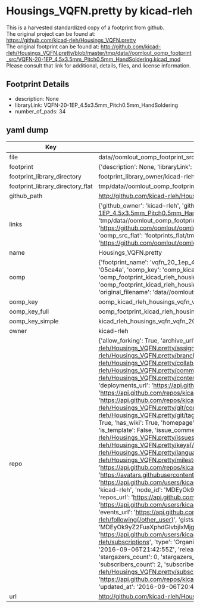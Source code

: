 # Housings_VQFN.pretty by kicad-rleh  
This is a harvested standardized copy of a footprint from github.  
The original project can be found at:  
https://github.com/kicad-rleh/Housings_VQFN.pretty  
The original footprint can be found at:
http://github.com/kicad-rleh/Housings_VQFN.pretty/blob/master/tmp/data//oomlout_oomp_footprint_src/VQFN-20-1EP_4.5x3.5mm_Pitch0.5mm_HandSoldering.kicad_mod
Please consult that link for additional, details, files, and license information.  
## Footprint Details
* description: None  
* libraryLink: VQFN-20-1EP_4.5x3.5mm_Pitch0.5mm_HandSoldering  
* number_of_pads: 34  
## yaml dump  
| Key | Value |  
| --- | --- |  
| file | data//oomlout_oomp_footprint_src/Housings_VQFN.pretty/VQFN-20-1EP_4.5x3.5mm_Pitch0.5mm_HandSoldering.kicad_mod |  
| footprint | {'description': None, 'libraryLink': 'VQFN-20-1EP_4.5x3.5mm_Pitch0.5mm_HandSoldering', 'number_of_pads': 34} |  
| footprint_library_directory | footprint_library_owner/kicad-rleh_Housings_VQFN.pretty |  
| footprint_library_directory_flat | tmp/data//oomlout_oomp_footprint_src/footprints_flat/kicad_rleh_housings_vqfn_vqfn_20_1ep_4_5x3_5mm_pitch0_5mm_handsoldering/working |  
| github_path | http://github.com/kicad-rleh/Housings_VQFN.pretty/blob/master/tmp/data//oomlout_oomp_footprint_src/VQFN-20-1EP_4.5x3.5mm_Pitch0.5mm_HandSoldering.kicad_mod |  
| links | {'github_owner': 'kicad-rleh', 'github_repo_name': 'Housings_VQFN.pretty', 'github_src': 'http://github.com/kicad-rleh/Housings_VQFN.pretty/blob/master/tmp/data//oomlout_oomp_footprint_src/VQFN-20-1EP_4.5x3.5mm_Pitch0.5mm_HandSoldering.kicad_mod', 'github_src_repo': 'https://github.com/kicad-rleh/Housings_VQFN.pretty', 'oomp_bot': 'tmp/data//oomlout_oomp_footprint_src/footprints/kicad_rleh_housings_vqfn_vqfn_20_1ep_4_5x3_5mm_pitch0_5mm_handsoldering/working', 'oomp_bot_github': 'https://github.com/oomlout/oomlout_oomp_footprint_bot/tree/main/tmp/data//oomlout_oomp_footprint_src/footprints/kicad_rleh_housings_vqfn_vqfn_20_1ep_4_5x3_5mm_pitch0_5mm_handsoldering/working', 'oomp_src_flat': 'footprints_flat/tmp/data//oomlout_oomp_footprint_src/footprints_flat/kicad_rleh_housings_vqfn_vqfn_20_1ep_4_5x3_5mm_pitch0_5mm_handsoldering/working', 'oomp_src_flat_github': 'https://github.com/oomlout/oomlout_oomp_footprint_src/tree/main/tmp/data//oomlout_oomp_footprint_src/footprints_flat/kicad_rleh_housings_vqfn_vqfn_20_1ep_4_5x3_5mm_pitch0_5mm_handsoldering/working'} |  
| name | Housings_VQFN.pretty |  
| oomp | {'footprint_name': 'vqfn_20_1ep_4_5x3_5mm_pitch0_5mm_handsoldering', 'library_name': 'housings_vqfn', 'md5': '05ca4a6136a6c014901207bd63206bb8', 'md5_10': '05ca4a6136', 'md5_5': '05ca4', 'md5_6': '05ca4a', 'oomp_key': 'oomp_kicad_rleh_housings_vqfn_vqfn_20_1ep_4_5x3_5mm_pitch0_5mm_handsoldering', 'oomp_key_extra': 'oomp_footprint_kicad_rleh_housings_vqfn_vqfn_20_1ep_4_5x3_5mm_pitch0_5mm_handsoldering', 'oomp_key_full': 'oomp_footprint_kicad_rleh_housings_vqfn_vqfn_20_1ep_4_5x3_5mm_pitch0_5mm_handsoldering_05ca4a', 'oomp_key_simple': 'kicad_rleh_housings_vqfn_vqfn_20_1ep_4_5x3_5mm_pitch0_5mm_handsoldering', 'original_filename': 'data//oomlout_oomp_footprint_src/Housings_VQFN.pretty/VQFN-20-1EP_4.5x3.5mm_Pitch0.5mm_HandSoldering.kicad_mod', 'owner_name': 'kicad_rleh'} |  
| oomp_key | oomp_kicad_rleh_housings_vqfn_vqfn_20_1ep_4_5x3_5mm_pitch0_5mm_handsoldering |  
| oomp_key_full | oomp_footprint_kicad_rleh_housings_vqfn_vqfn_20_1ep_4_5x3_5mm_pitch0_5mm_handsoldering |  
| oomp_key_simple | kicad_rleh_housings_vqfn_vqfn_20_1ep_4_5x3_5mm_pitch0_5mm_handsoldering |  
| owner | kicad-rleh |  
| repo | {'allow_forking': True, 'archive_url': 'https://api.github.com/repos/kicad-rleh/Housings_VQFN.pretty/{archive_format}{/ref}', 'archived': False, 'assignees_url': 'https://api.github.com/repos/kicad-rleh/Housings_VQFN.pretty/assignees{/user}', 'blobs_url': 'https://api.github.com/repos/kicad-rleh/Housings_VQFN.pretty/git/blobs{/sha}', 'branches_url': 'https://api.github.com/repos/kicad-rleh/Housings_VQFN.pretty/branches{/branch}', 'clone_url': 'https://github.com/kicad-rleh/Housings_VQFN.pretty.git', 'collaborators_url': 'https://api.github.com/repos/kicad-rleh/Housings_VQFN.pretty/collaborators{/collaborator}', 'comments_url': 'https://api.github.com/repos/kicad-rleh/Housings_VQFN.pretty/comments{/number}', 'commits_url': 'https://api.github.com/repos/kicad-rleh/Housings_VQFN.pretty/commits{/sha}', 'compare_url': 'https://api.github.com/repos/kicad-rleh/Housings_VQFN.pretty/compare/{base}...{head}', 'contents_url': 'https://api.github.com/repos/kicad-rleh/Housings_VQFN.pretty/contents/{+path}', 'contributors_url': 'https://api.github.com/repos/kicad-rleh/Housings_VQFN.pretty/contributors', 'created_at': '2016-09-06T20:49:06Z', 'default_branch': 'master', 'deployments_url': 'https://api.github.com/repos/kicad-rleh/Housings_VQFN.pretty/deployments', 'description': 'KiCAD Footprints: VQFN Footprints (VQFN-20-1EP current)', 'disabled': False, 'downloads_url': 'https://api.github.com/repos/kicad-rleh/Housings_VQFN.pretty/downloads', 'events_url': 'https://api.github.com/repos/kicad-rleh/Housings_VQFN.pretty/events', 'fork': False, 'forks': 0, 'forks_count': 0, 'forks_url': 'https://api.github.com/repos/kicad-rleh/Housings_VQFN.pretty/forks', 'full_name': 'kicad-rleh/Housings_VQFN.pretty', 'git_commits_url': 'https://api.github.com/repos/kicad-rleh/Housings_VQFN.pretty/git/commits{/sha}', 'git_refs_url': 'https://api.github.com/repos/kicad-rleh/Housings_VQFN.pretty/git/refs{/sha}', 'git_tags_url': 'https://api.github.com/repos/kicad-rleh/Housings_VQFN.pretty/git/tags{/sha}', 'git_url': 'git://github.com/kicad-rleh/Housings_VQFN.pretty.git', 'has_discussions': False, 'has_downloads': True, 'has_issues': True, 'has_pages': False, 'has_projects': True, 'has_wiki': True, 'homepage': None, 'hooks_url': 'https://api.github.com/repos/kicad-rleh/Housings_VQFN.pretty/hooks', 'html_url': 'https://github.com/kicad-rleh/Housings_VQFN.pretty', 'id': 67545670, 'is_template': False, 'issue_comment_url': 'https://api.github.com/repos/kicad-rleh/Housings_VQFN.pretty/issues/comments{/number}', 'issue_events_url': 'https://api.github.com/repos/kicad-rleh/Housings_VQFN.pretty/issues/events{/number}', 'issues_url': 'https://api.github.com/repos/kicad-rleh/Housings_VQFN.pretty/issues{/number}', 'keys_url': 'https://api.github.com/repos/kicad-rleh/Housings_VQFN.pretty/keys{/key_id}', 'labels_url': 'https://api.github.com/repos/kicad-rleh/Housings_VQFN.pretty/labels{/name}', 'language': None, 'languages_url': 'https://api.github.com/repos/kicad-rleh/Housings_VQFN.pretty/languages', 'license': None, 'merges_url': 'https://api.github.com/repos/kicad-rleh/Housings_VQFN.pretty/merges', 'milestones_url': 'https://api.github.com/repos/kicad-rleh/Housings_VQFN.pretty/milestones{/number}', 'mirror_url': None, 'name': 'Housings_VQFN.pretty', 'network_count': 0, 'node_id': 'MDEwOlJlcG9zaXRvcnk2NzU0NTY3MA==', 'notifications_url': 'https://api.github.com/repos/kicad-rleh/Housings_VQFN.pretty/notifications{?since,all,participating}', 'open_issues': 0, 'open_issues_count': 0, 'organization': {'avatar_url': 'https://avatars.githubusercontent.com/u/21282019?v=4', 'events_url': 'https://api.github.com/users/kicad-rleh/events{/privacy}', 'followers_url': 'https://api.github.com/users/kicad-rleh/followers', 'following_url': 'https://api.github.com/users/kicad-rleh/following{/other_user}', 'gists_url': 'https://api.github.com/users/kicad-rleh/gists{/gist_id}', 'gravatar_id': '', 'html_url': 'https://github.com/kicad-rleh', 'id': 21282019, 'login': 'kicad-rleh', 'node_id': 'MDEyOk9yZ2FuaXphdGlvbjIxMjgyMDE5', 'organizations_url': 'https://api.github.com/users/kicad-rleh/orgs', 'received_events_url': 'https://api.github.com/users/kicad-rleh/received_events', 'repos_url': 'https://api.github.com/users/kicad-rleh/repos', 'site_admin': False, 'starred_url': 'https://api.github.com/users/kicad-rleh/starred{/owner}{/repo}', 'subscriptions_url': 'https://api.github.com/users/kicad-rleh/subscriptions', 'type': 'Organization', 'url': 'https://api.github.com/users/kicad-rleh'}, 'owner': {'avatar_url': 'https://avatars.githubusercontent.com/u/21282019?v=4', 'events_url': 'https://api.github.com/users/kicad-rleh/events{/privacy}', 'followers_url': 'https://api.github.com/users/kicad-rleh/followers', 'following_url': 'https://api.github.com/users/kicad-rleh/following{/other_user}', 'gists_url': 'https://api.github.com/users/kicad-rleh/gists{/gist_id}', 'gravatar_id': '', 'html_url': 'https://github.com/kicad-rleh', 'id': 21282019, 'login': 'kicad-rleh', 'node_id': 'MDEyOk9yZ2FuaXphdGlvbjIxMjgyMDE5', 'organizations_url': 'https://api.github.com/users/kicad-rleh/orgs', 'received_events_url': 'https://api.github.com/users/kicad-rleh/received_events', 'repos_url': 'https://api.github.com/users/kicad-rleh/repos', 'site_admin': False, 'starred_url': 'https://api.github.com/users/kicad-rleh/starred{/owner}{/repo}', 'subscriptions_url': 'https://api.github.com/users/kicad-rleh/subscriptions', 'type': 'Organization', 'url': 'https://api.github.com/users/kicad-rleh'}, 'private': False, 'pulls_url': 'https://api.github.com/repos/kicad-rleh/Housings_VQFN.pretty/pulls{/number}', 'pushed_at': '2016-09-06T21:42:55Z', 'releases_url': 'https://api.github.com/repos/kicad-rleh/Housings_VQFN.pretty/releases{/id}', 'size': 0, 'ssh_url': 'git@github.com:kicad-rleh/Housings_VQFN.pretty.git', 'stargazers_count': 0, 'stargazers_url': 'https://api.github.com/repos/kicad-rleh/Housings_VQFN.pretty/stargazers', 'statuses_url': 'https://api.github.com/repos/kicad-rleh/Housings_VQFN.pretty/statuses/{sha}', 'subscribers_count': 2, 'subscribers_url': 'https://api.github.com/repos/kicad-rleh/Housings_VQFN.pretty/subscribers', 'subscription_url': 'https://api.github.com/repos/kicad-rleh/Housings_VQFN.pretty/subscription', 'svn_url': 'https://github.com/kicad-rleh/Housings_VQFN.pretty', 'tags_url': 'https://api.github.com/repos/kicad-rleh/Housings_VQFN.pretty/tags', 'teams_url': 'https://api.github.com/repos/kicad-rleh/Housings_VQFN.pretty/teams', 'temp_clone_token': None, 'topics': [], 'trees_url': 'https://api.github.com/repos/kicad-rleh/Housings_VQFN.pretty/git/trees{/sha}', 'updated_at': '2016-09-06T20:49:06Z', 'url': 'https://api.github.com/repos/kicad-rleh/Housings_VQFN.pretty', 'visibility': 'public', 'watchers': 0, 'watchers_count': 0, 'web_commit_signoff_required': False} |  
| url | http://github.com/kicad-rleh/Housings_VQFN.pretty |  

